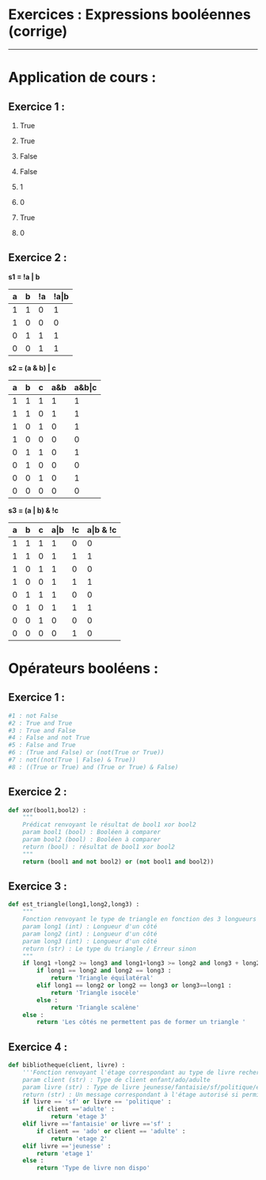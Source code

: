 # Exercices : Expressions booléennes (corrige)

------

# Application de cours :

## Exercice 1 :

1) True 

2) True 

3) False 

4) False

5) 1 

6) 0 

7) True

8) 0

## Exercice 2 :

**s1 = !a | b**

| a    | b    | !a   | !a\|b |
| ---- | ---- | ---- | ----- |
| 1    | 1    | 0    | 1     |
| 1    | 0    | 0    | 0     |
| 0    | 1    | 1    | 1     |
| 0    | 0    | 1    | 1     |

**s2 = (a & b) | c** 

| a    | b    | c    | a&b  | a&b\|c |
| ---- | ---- | ---- | ---- | ------ |
| 1    | 1    | 1    | 1    | 1      |
| 1    | 1    | 0    | 1    | 1      |
| 1    | 0    | 1    | 0    | 1      |
| 1    | 0    | 0    | 0    | 0      |
| 0    | 1    | 1    | 0    | 1      |
| 0    | 1    | 0    | 0    | 0      |
| 0    | 0    | 1    | 0    | 1      |
| 0    | 0    | 0    | 0    | 0      |

**s3 = (a | b) & !c**

| a    | b    | c    | a\|b | !c   | a\|b & !c |
| ---- | ---- | ---- | ---- | ---- | --------- |
| 1    | 1    | 1    | 1    | 0    | 0         |
| 1    | 1    | 0    | 1    | 1    | 1         |
| 1    | 0    | 1    | 1    | 0    | 0         |
| 1    | 0    | 0    | 1    | 1    | 1         |
| 0    | 1    | 1    | 1    | 0    | 0         |
| 0    | 1    | 0    | 1    | 1    | 1         |
| 0    | 0    | 1    | 0    | 0    | 0         |
| 0    | 0    | 0    | 0    | 1    | 0         |

# Opérateurs booléens :

## Exercice 1 :

```python
#1 : not False
#2 : True and True
#3 : True and False
#4 : False and not True
#5 : False and True
#6 : (True and False) or (not(True or True))
#7 : not((not(True | False) & True))
#8 : ((True or True) and (True or True) & False)
```

## Exercice 2 :

```python
def xor(bool1,bool2) :
	"""
	Prédicat renvoyant le résultat de bool1 xor bool2
	param bool1 (bool) : Booléen à comparer
	param bool2 (bool) : Booléen à comparer
	return (bool) : résultat de bool1 xor bool2
	"""
	return (bool1 and not bool2) or (not bool1 and bool2))
```

## Exercice 3 :

```python
def est_triangle(long1,long2,long3) : 
	"""
	Fonction renvoyant le type de triangle en fonction des 3 longueurs
	param long1 (int) : Longueur d'un côté
	param long2 (int) : Longueur d'un côté
	param long3 (int) : Longueur d'un côté
	return (str) : Le type du triangle / Erreur sinon
	"""
    if long1 +long2 >= long3 and long1+long3 >= long2 and long3 + long2 >= long1 :
        if long1 == long2 and long2 == long3 :
            return 'Triangle équilatéral'
        elif long1 == long2 or long2 == long3 or long3==long1 :
            return 'Triangle isocèle'
        else :
            return 'Triangle scalène'
	else :
        return 'Les côtés ne permettent pas de former un triangle '
```

## Exercice 4 :

```python
def bibliotheque(client, livre) :
    '''Fonction renvoyant l'étage correspondant au type de livre recherché, selon le type de client (chaque client à certaines 		catégories accessible)
    param client (str) : Type de client enfant/ado/adulte
    param livre (str) : Type de livre jeunesse/fantaisie/sf/politique/economie
    return (str) : Un message correspondant à l'étage autorisé si permis, refus sinon'''
    if livre == 'sf' or livre == 'politique' :
        if client =='adulte' : 
            return 'etage 3'
    elif livre =='fantaisie' or livre =='sf' :
        if client == 'ado' or client == 'adulte' :
            return 'etage 2'
    elif livre =='jeunesse' :
        return 'etage 1'
    else :
        return 'Type de livre non dispo'
```

